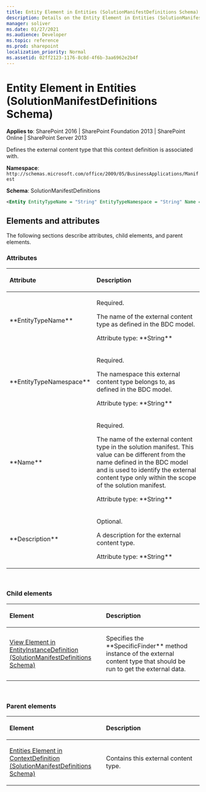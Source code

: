 ```yaml
---
title: Entity Element in Entities (SolutionManifestDefinitions Schema)
description: Details on the Entity Element in Entities (SolutionManifestDefinitions Schema)
manager: soliver
ms.date: 01/27/2021
ms.audience: Developer
ms.topic: reference
ms.prod: sharepoint
localization_priority: Normal
ms.assetid: 02ff2123-1176-8c8d-4f6b-3aa6962e2b4f
---
```


# Entity Element in Entities (SolutionManifestDefinitions Schema)

**Applies to**: SharePoint 2016 | SharePoint Foundation 2013 | SharePoint Online | SharePoint Server 2013

Defines the external content type that this context definition is associated with.

**Namespace**: `http://schemas.microsoft.com/office/2009/05/BusinessApplications/Manifest`

**Schema**: SolutionManifestDefinitions

```XML
<Entity EntityTypeName = "String" EntityTypeNamespace = "String" Name = "String" Description = "String"> </Entity>
```

## Elements and attributes

The following sections describe attributes, child elements, and parent elements.

### Attributes

<table>
<colgroup>
<col width="20%" />
<col width="80%" />
</colgroup>
<thead>
<tr class="header">
<th align="left"><p>Attribute</p></th>
<th align="left"><p>Description</p></th>
</tr>
</thead>
<tbody>
<tr class="odd">
<td align="left"><p>**EntityTypeName**</p></td>
<td align="left"><p>Required.</p>
<p>The name of the external content type as defined in the BDC model.</p>
<p>Attribute type: **String**</p></td>
</tr>
<tr class="even">
<td align="left"><p>**EntityTypeNamespace**</p></td>
<td align="left"><p>Required.</p>
<p>The namespace this external content type belongs to, as defined in the BDC model.</p>
<p>Attribute type: **String**</p></td>
</tr>
<tr class="odd">
<td align="left"><p>**Name**</p></td>
<td align="left"><p>Required.</p>
<p>The name of the external content type in the solution manifest. This value can be different from the name defined in the BDC model and is used to identify the external content type only within the scope of the solution manifest.</p>
<p>Attribute type: **String**</p></td>
</tr>
<tr class="even">
<td align="left"><p>**Description**</p></td>
<td align="left"><p>Optional.</p>
<p>A description for the external content type.</p>
<p>Attribute type: **String**</p></td>
</tr>
</tbody>
</table>

<br/>

### Child elements

<table>
<colgroup>
<col width="50%" />
<col width="50%" />
</colgroup>
<thead>
<tr class="header">
<th align="left"><p>Element</p></th>
<th align="left"><p>Description</p></th>
</tr>
</thead>
<tbody>
<tr class="odd">
<td align="left"><p><span sdata="link"><a href="view-element-in-entityinstancedefinition-solutionmanifestdefinitions-schema.md">View Element in EntityInstanceDefinition (SolutionManifestDefinitions Schema)</a></span></p></td>
<td align="left"><p>Specifies the **SpecificFinder** method instance of the external content type that should be run to get the external data.</p></td>
</tr>
</tbody>
</table>

<br/>

### Parent elements

<table>
<colgroup>
<col width="50%" />
<col width="50%" />
</colgroup>
<thead>
<tr class="header">
<th align="left"><p>Element</p></th>
<th align="left"><p>Description</p></th>
</tr>
</thead>
<tbody>
<tr class="odd">
<td align="left"><p><span sdata="link"><a href="entities-element-in-contextdefinition-solutionmanifestdefinitions-schema.md">Entities Element in ContextDefinition (SolutionManifestDefinitions Schema)</a></span></p></td>
<td align="left"><p>Contains this external content type.</p></td>
</tr>
</tbody>
</table>

<br/>

<br/>








